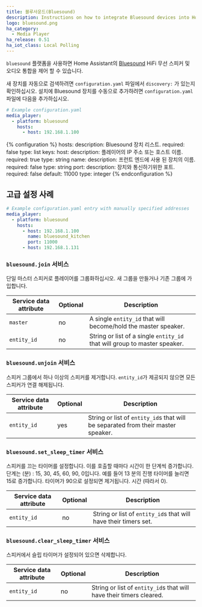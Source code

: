 ```yaml
---
title: 블루사운드(Bluesound)
description: Instructions on how to integrate Bluesound devices into Home Assistant.
logo: bluesound.png
ha_category:
  - Media Player
ha_release: 0.51
ha_iot_class: Local Polling
---
```


`bluesound` 플랫폼을 사용하면 Home Assistant의 [Bluesound](https://www.bluesound.com/) HiFi 무선 스피커 및 오디오 통합을 제어 할 수 있습니다.

새 장치를 자동으로 검색하려면 `configuration.yaml` 파일에서 `discovery:` 가 있는지 확인하십시오. 설치에 Bluesound 장치를 수동으로 추가하려면 `configuration.yaml` 파일에 다음을 추가하십시오.

```yaml
# Example configuration.yaml
media_player:
  - platform: bluesound
    hosts:
      - host: 192.168.1.100
```

{% configuration %}
hosts:
  description: Bluesound 장치 리스트.
  required: false
  type: list
  keys:
    host:
      description: 플레이어의 IP 주소 또는 호스트 이름.
      required: true
      type: string
    name:
      description: 프런트 엔드에 사용 된 장치의 이름.
      required: false
      type: string
    port:
      description: 장치와 통신하기위한 포트.
      required: false
      default: 11000
      type: integer
{% endconfiguration %}

## 고급 설정 사례

```yaml
# Example configuration.yaml entry with manually specified addresses
media_player:
  - platform: bluesound
    hosts:
      - host: 192.168.1.100
        name: bluesound_kitchen
        port: 11000
      - host: 192.168.1.131
```

### `bluesound.join` 서비스

단일 마스터 스피커로 플레이어를 그룹화하십시오. 새 그룹을 만들거나 기존 그룹에 가입합니다.

| Service data attribute | Optional | Description |
| ---------------------- | -------- | ----------- |
| `master` | no | A single `entity_id` that will become/hold the master speaker.
| `entity_id` | no | String or list of a single `entity_id` that will group to master speaker.

### `bluesound.unjoin` 서비스

스피커 그룹에서 하나 이상의 스피커를 제거합니다. `entity_id`가 제공되지 않으면 모든 스피커가 연결 해제됩니다.

| Service data attribute | Optional | Description |
| ---------------------- | -------- | ----------- |
| `entity_id` | yes | String or list of `entity_id`s that will be separated from their master speaker.

### `bluesound.set_sleep_timer` 서비스

스피커를 끄는 타이머를 설정합니다. 이를 호출할 때마다 시간이 한 단계씩 증가합니다. 단계는 (분) : 15, 30, 45, 60, 90, 0입니다. 예를 들어 13 분의 진행 타이머를 늘리면 15로 증가합니다. 타이머가 90으로 설정되면 제거됩니다. 시간 (따라서 0).

| Service data attribute | Optional | Description |
| ---------------------- | -------- | ----------- |
| `entity_id` | no | String or list of `entity_id`s that will have their timers set.

### `bluesound.clear_sleep_timer` 서비스

스피커에서 슬립 타이머가 설정되어 있으면 삭제합니다.

| Service data attribute | Optional | Description |
| ---------------------- | -------- | ----------- |
| `entity_id` | no | String or list of `entity_id`s that will have their timers cleared.
